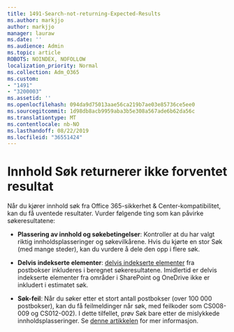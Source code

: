 ```yaml
---
title: 1491-Search-not-returning-Expected-Results
ms.author: markjjo
author: markjjo
manager: lauraw
ms.date: ''
ms.audience: Admin
ms.topic: article
ROBOTS: NOINDEX, NOFOLLOW
localization_priority: Normal
ms.collection: Adm_O365
ms.custom:
- "1491"
- "3200003"
ms.assetid: ''
ms.openlocfilehash: 094da9d75013aae56ca219b7ae03e85736ce5ee0
ms.sourcegitcommit: 1d98db8acb9959aba3b5e308a567ade6b62da56c
ms.translationtype: MT
ms.contentlocale: nb-NO
ms.lasthandoff: 08/22/2019
ms.locfileid: "36551424"
---
```

# <a name="content-search-not-returning-expected-results"></a>Innhold Søk returnerer ikke forventet resultat

Når du kjører innhold søk fra Office 365-sikkerhet & Center-kompatibilitet, kan du få uventede resultater. Vurder følgende ting som kan påvirke søkeresultatene:

- **Plassering av innhold og søkebetingelser**: Kontroller at du har valgt riktig innholdsplasseringer og søkevilkårene. Hvis du kjørte en stor Søk (med mange steder), kan du vurdere å dele den opp i flere søk.

- **Delvis indekserte elementer**: [delvis indekserte elementer](https://docs.microsoft.com/office365/securitycompliance/partially-indexed-items-in-content-search) fra postbokser inkluderes i beregnet søkeresultatene. Imidlertid er delvis indekserte elementer fra områder i SharePoint og OneDrive ikke er inkludert i estimatet søk.

- **Søk-feil**: Når du søker etter et stort antall postbokser (over 100 000 postbokser), kan du få feilmeldinger når søk, med feilkoder som CS008-009 og CS012-002). I dette tilfellet, prøv Søk bare etter de mislykkede innholdsplasseringer. Se [denne artikkelen](https://docs.microsoft.com/office365/securitycompliance/retry-failed-content-search) for mer informasjon.
